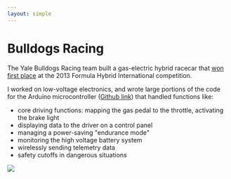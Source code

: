 ```yaml
---
layout: simple
---
```


# Bulldogs Racing

The Yale Bulldogs Racing team built a gas-electric hybrid racecar
that [won first place](https://seas.yale.edu/news-events/news/bulldogs-racing-roars-big-win) at the 2013 Formula Hybrid International competition.

I worked on low-voltage electronics, and wrote large portions of the code for the Arduino microcontroller ([Github link](https://github.com/BulldogsRacing/Yale-Formula-Hybrid)) that handled functions like:

* core driving functions: mapping the gas pedal to the throttle, activating the brake light
* displaying data to the driver on a control panel
* managing a power-saving "endurance mode"
* monitoring the high voltage battery system
* wirelessly sending telemetry data
* safety cutoffs in dangerous situations

![](/images/project_images/formula-hybrid/team.jpg)


